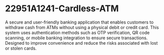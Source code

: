 # 22951A1241-Cardless-ATM
A secure and user-friendly banking application that enables customers to withdraw cash from ATMs without using a physical debit or credit card. This system uses authentication methods such as OTP verification, QR code scanning, or mobile banking integration to ensure secure transactions. Designed to improve convenience and reduce the risks associated with lost or stolen cards.
